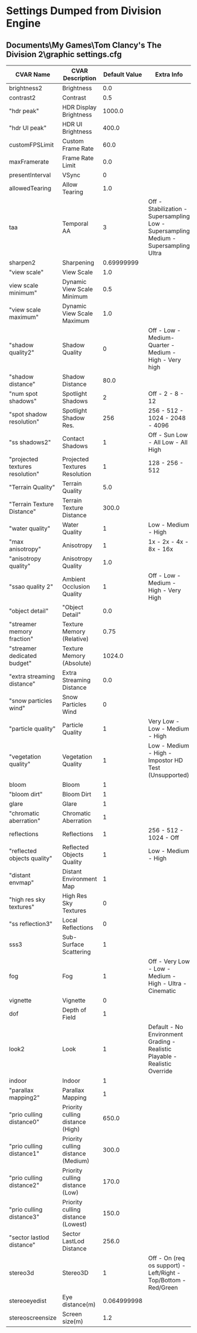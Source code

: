 # Settings Dumped from Division Engine
## Documents\My Games\Tom Clancy's The Division 2\graphic settings.cfg

| CVAR Name | CVAR Description | Default Value | Extra Info |
| --- | --- | --- | --- |
| brightness2 | Brightness | 0.0 |  |
| contrast2 | Contrast | 0.5 |  |
| "hdr peak" | HDR Display Brightness | 1000.0 |  |
| "hdr UI peak" | HDR UI Brightness | 400.0 |  |
| customFPSLimit | Custom Frame Rate | 60.0 |  |
| maxFramerate | Frame Rate Limit | 0.0 |  |
| presentInterval | VSync | 0 |  |
| allowedTearing | Allow Tearing | 1.0 |  |
| taa | Temporal AA | 3 | Off - Stabilization -Supersampling Low - Supersampling Medium - Supersampling Ultra |
| sharpen2 | Sharpening | 0.69999999 |  |
| "view scale" | View Scale | 1.0 |  |
| view scale minimum" | Dynamic View Scale Minimum | 0.5 |  |
| "view scale maximum" | Dynamic View Scale Maximum | 1.0 |  |
| "shadow quality2" | Shadow Quality | 0 | Off - Low - Medium-Quarter - Medium - High - Very high |
| "shadow distance" | Shadow Distance | 80.0 |  |
| "num spot shadows" | Spotlight Shadows | 2 | Off - 2 - 8 - 12 |
| "spot shadow resolution" | Spotlight Shadow Res. | 256  | 256 - 512 - 1024 - 2048 - 4096 |
| "ss shadows2" | Contact Shadows | 1 | Off - Sun Low - All Low - All High |
| "projected textures resolution" | Projected Textures Resolution | 1 | 128 - 256 - 512 |
| "Terrain Quality" | Terrain Quality | 5.0 |  |
| "Terrain Texture Distance" | Terrain Texture Distance | 300.0 |  |
| "water quality" | Water Quality | 1 | Low - Medium - High |
| "max anisotropy" | Anisotropy | 1 | 1x - 2x - 4x - 8x - 16x |
| "anisotropy quality" | Anisotropy Quality | 1.0 |  |
| "ssao quality 2" | Ambient Occlusion Quality | 1 | Off - Low - Medium - High - Very High |
| "object detail" | "Object Detail" | 0.0 |  |
| "streamer memory fraction" | Texture Memory (Relative) | 0.75 |  |
| "streamer dedicated budget" | Texture Memory (Absolute) | 1024.0 |  |
| "extra streaming distance" | Extra Streaming Distance | 0.0 |  |
| "snow particles wind" | Snow Particles Wind | 0 |  |
| "particle quality" | Particle Quality | 1 | Very Low - Low - Medium - High |
| "vegetation quality" | Vegetation Quality | 1 | Low - Medium - High - Impostor HD Test (Unsupported) |
| bloom | Bloom | 1 |  |
| "bloom dirt" | Bloom Dirt  | 1 |  |
| glare | Glare | 1 |  |
| "chromatic aberration" | Chromatic Aberration  | 1 |  |
| reflections | Reflections | 1 | 256 - 512 - 1024 - Off |
| "reflected objects quality" | Reflected Objects Quality | 1 | Low - Medium - High |
| "distant envmap" | Distant Environment Map | 1 |  |
| "high res sky textures" | High Res Sky Textures | 0 |  |
| "ss reflection3" | Local Reflections | 0 |  |
| sss3 | Sub-Surface Scattering | 1 |  |
| fog | Fog | 1 | Off - Very Low - Low - Medium - High - Ultra - Cinematic |
| vignette | Vignette | 0 |  |
| dof | Depth of Field | 1 |  |
| look2 | Look | 1 | Default - No Environment Grading - Realistic Playable - Realistic Override |
| indoor | Indoor | 1 |  |
| "parallax mapping2" | Parallax Mapping | 1 |  |
| "prio culling distance0" | Priority culling distance (High) | 650.0 |  |
| "prio culling distance1" | Priority culling distance (Medium) | 300.0 |  |
| "prio culling distance2" | Priority culling distance (Low) | 170.0 |  |
| "prio culling distance3" | Priority culling distance (Lowest) | 150.0 |  |
| "sector lastlod distance" | Sector LastLod Distance | 256.0 |  |
| stereo3d | Stereo3D | 1 | Off - On (req os support) - Left/Right - Top/Bottom - Red/Green |
| stereoeyedist | Eye distance(m) | 0.064999998 |  |
| stereoscreensize | Screen size(m) | 1.2 |  |
